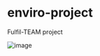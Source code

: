 # enviro-project
Fulfil-TEAM project

![image](https://user-images.githubusercontent.com/91982815/201281525-52128342-4078-4f25-8d0a-9a41a46bb708.png)

